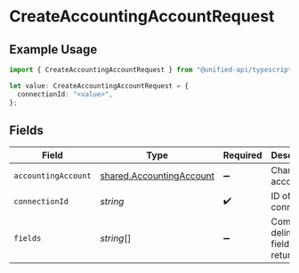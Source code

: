 # CreateAccountingAccountRequest

## Example Usage

```typescript
import { CreateAccountingAccountRequest } from "@unified-api/typescript-sdk/sdk/models/operations";

let value: CreateAccountingAccountRequest = {
  connectionId: "<value>",
};
```

## Fields

| Field                                                                       | Type                                                                        | Required                                                                    | Description                                                                 |
| --------------------------------------------------------------------------- | --------------------------------------------------------------------------- | --------------------------------------------------------------------------- | --------------------------------------------------------------------------- |
| `accountingAccount`                                                         | [shared.AccountingAccount](../../../sdk/models/shared/accountingaccount.md) | :heavy_minus_sign:                                                          | Chart of accounts                                                           |
| `connectionId`                                                              | *string*                                                                    | :heavy_check_mark:                                                          | ID of the connection                                                        |
| `fields`                                                                    | *string*[]                                                                  | :heavy_minus_sign:                                                          | Comma-delimited fields to return                                            |